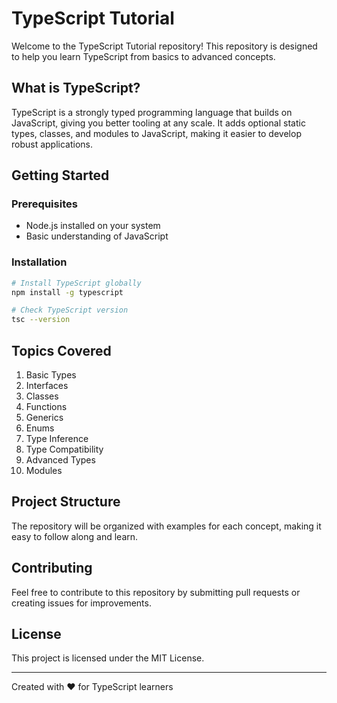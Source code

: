 # TypeScript Tutorial

Welcome to the TypeScript Tutorial repository! This repository is designed to help you learn TypeScript from basics to advanced concepts.

## What is TypeScript?

TypeScript is a strongly typed programming language that builds on JavaScript, giving you better tooling at any scale. It adds optional static types, classes, and modules to JavaScript, making it easier to develop robust applications.

## Getting Started

### Prerequisites
- Node.js installed on your system
- Basic understanding of JavaScript

### Installation
```bash
# Install TypeScript globally
npm install -g typescript

# Check TypeScript version
tsc --version
```

## Topics Covered

1. Basic Types
2. Interfaces
3. Classes
4. Functions
5. Generics
6. Enums
7. Type Inference
8. Type Compatibility
9. Advanced Types
10. Modules

## Project Structure

The repository will be organized with examples for each concept, making it easy to follow along and learn.

## Contributing

Feel free to contribute to this repository by submitting pull requests or creating issues for improvements.

## License

This project is licensed under the MIT License.

---
Created with ❤️ for TypeScript learners